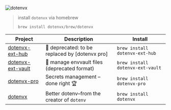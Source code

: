 ![dotenvx](https://dotenvx.com/better-banner.png)

> install `dotenvx` via homebrew
> ```
> brew install dotenvx/brew/dotenvx
> ```

<!-- project_table_start -->
| Project                                                           | Description                                   | Install                          |
| ----------------------------------------------------------------- | --------------------------------------------- | -------------------------------- |
| [dotenvx-ext-hub](https://github.com/dotenvx/dotenvx-ext-hub)     | 🚫 deprecated: to be replaced by [dotenvx pro] | `brew install dotenvx-ext-hub`   |
| [dotenvx-ext-vault](https://github.com/dotenvx/dotenvx-ext-vault) | 🔐 manage envvault files (deprecated format)   | `brew install dotenvx-ext-vault` |
| [dotenvx-pro](https://github.com/dotenvx/dotenvx-pro)             | Secrets management – done right 🏆             | `brew install dotenvx-pro`       |
| [dotenvx](https://github.com/dotenvx/dotenvx)                     | Better dotenv–from the creator of `dotenv`    | `brew install dotenvx`           |
<!-- project_table_end -->
